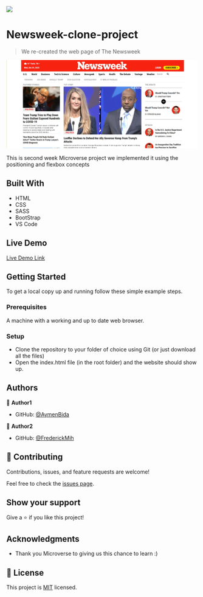 ![](https://img.shields.io/badge/Microverse-blueviolet)

# Newsweek-clone-project

> We re-created the web page of The Newsweek 

![screenshot](./images/screenshot.jpg)

This is second week Microverse project we implemented it using the positioning and flexbox concepts
## Built With

- HTML
- CSS
- SASS
- BootStrap
- VS Code 

## Live Demo

[Live Demo Link](https://aymenbida.github.io/Newsweek-clone-project/)


## Getting Started

To get a local copy up and running follow these simple example steps.

### Prerequisites

A machine with a working and up to date web browser.

### Setup

- Clone the repository to your folder of choice using Git (or just download all the files)
- Open the index.html file (in the root folder) and the website should show up.

## Authors

👤 **Author1**

- GitHub: [@AymenBida](https://github.com/AymenBida)


👤 **Author2**

- GitHub: [@FrederickMih](https://github.com/FrederickMih)


## 🤝 Contributing

Contributions, issues, and feature requests are welcome!

Feel free to check the [issues page](issues/).

## Show your support

Give a ⭐️ if you like this project!

## Acknowledgments

- Thank you Microverse to giving us this chance to learn :)

## 📝 License

This project is [MIT](lic.url) licensed.
